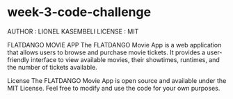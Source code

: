 # week-3-code-challenge
AUTHOR : LIONEL KASEMBELI
LICENSE : MIT

FLATDANGO MOVIE APP
The FLATDANGO Movie App is a web application that allows users to browse and purchase movie tickets. It provides a user-friendly interface to view available movies, their showtimes, runtimes, and the number of tickets available.

License
The FLATDANGO Movie App is open source and available under the MIT License. Feel free to modify and use the code for your own purposes.